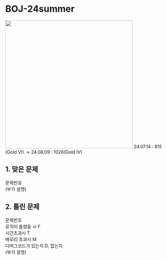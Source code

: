# BOJ-24summer
<img src="https://raw.githubusercontent.com/thinker99k/BOJ-24summer/main/Gold4.png" width="400px">
24.07.14 : 815 (Gold V)\
-> 24.08.09 : 1026(Gold IV)

## 1. 맞은 문제

문제번호\
(부가 설명)

## 2. 틀린 문제

문제번호\
로직이 틀렸을 시 F\
시간초과시 T\
메모리 초과시 M\
디버그코드가 있는지 D, 없는지\
(부가 설명)
